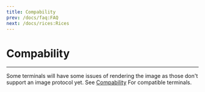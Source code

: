 ```yaml
---
title: Compability
prev: /docs/faq:FAQ
next: /docs/rices:Rices
---
```


# Compability

---

Some terminals will have some issues of rendering the image as those don't support an image protocol yet.
See [Compability](https://github.com/benjajaja/ratatui-image?tab=readme-ov-file#compatibility-matrix) For compatible terminals.
